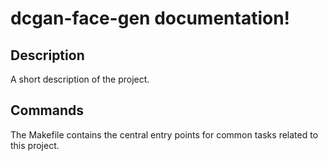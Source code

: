 # dcgan-face-gen documentation!

## Description

A short description of the project.

## Commands

The Makefile contains the central entry points for common tasks related to this project.

